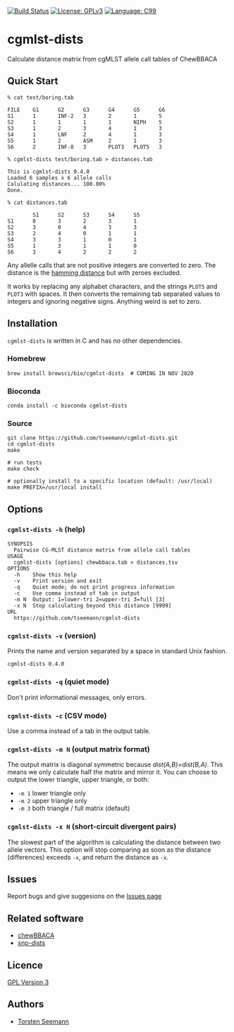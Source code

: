 [![Build Status](https://travis-ci.org/tseemann/cgmlst-dists.svg?branch=master)](https://travis-ci.org/tseemann/cgmlst-dists)
[![License: GPLv3](https://img.shields.io/badge/License-GPL%20v3-blue.svg)](https://www.gnu.org/licenses/gpl-3.0)
[![Language: C99](https://img.shields.io/badge/Language-ANSI_C-orangered.svg)](https://en.wikipedia.org/wiki/ANSI_C)

# cgmlst-dists

Calculate distance matrix from 
cgMLST allele call tables of ChewBBACA

## Quick Start

```
% cat test/boring.tab

FILE    G1      G2      G3      G4      G5      G6
S1      1       INF-2   3       2       1       5
S2      1       1       1       1       NIPH    5
S3      1       2       3       4       1       3
S4      1       LNF     2       4       1       3
S5      1       2       ASM     2       1       3
S6      2       INF-8   3       PLOT3   PLOT5   3     

% cgmlst-dists test/boring.tab > distances.tab

This is cgmlst-dists 0.4.0
Loaded 6 samples x 6 allele calls
Calulating distances... 100.00%
Done.

% cat distances.tab

        S1      S2      S3      S4      S5
S1      0       3       2       3       1
S2      3       0       4       3       3
S3      2       4       0       1       1
S4      3       3       1       0       1
S5      1       3       1       1       0
S6      3       4       2       2       2
```

Any allelle calls that are not positive integers are converted to zero.
The distance is the 
[hamming distance](https://en.wikipedia.org/wiki/Hamming_distance)
but with zeroes excluded.

It works by replacing any alphabet characters,
and the strings `PLOT5` and `PLOT3` with spaces.
It then converts the remaining tab separated
values to integers and ignoring negative signs.
Anything weird is set to zero.

## Installation

`cgmlst-dists` is written in C and has no other dependencies.

### Homebrew
```
brew install brewsci/bio/cgmlst-dists  # COMING IN NOV 2020
```

### Bioconda
```
conda install -c bioconda cgmlst-dists
```

### Source

```
git clone https://github.com/tseemann/cgmlst-dists.git
cd cgmlst-dists
make

# run tests
make check

# optionally install to a specific location (default: /usr/local)
make PREFIX=/usr/local install
```

## Options

### `cgmlst-dists -h` (help)

```
SYNOPSIS
  Pairwise CG-MLST distance matrix from allele call tables
USAGE
  cgmlst-dists [options] chewbbaca.tab > distances.tsv
OPTIONS
  -h    Show this help
  -v    Print version and exit
  -q    Quiet mode; do not print progress information
  -c    Use comma instead of tab in output
  -m N  Output: 1=lower-tri 2=upper-tri 3=full [3]
  -x N  Stop calculating beyond this distance [9999]
URL
  https://github.com/tseemann/cgmlst-dists
```

### `cgmlst-dists -v` (version)

Prints the name and version separated by a space in standard Unix fashion.

```
cgmlst-dists 0.4.0
```

### `cgmlst-dists -q` (quiet mode)

Don't print informational messages, only errors.

### `cgmlst-dists -c` (CSV mode)

Use a comma instead of a tab in the output table.

### `cgmlst-dists -m N` (output matrix format)

The output matrix is diagonal symmetric because _dist(A,B)=dist(B,A)_.
This means we only calculate half the matrix and mirror it.
You can choose to output the lower triangle, upper triangle, or both:
* `-m 1` lower triangle only
* `-m 2` upper triangle only
* `-m 3` both triangle / full matrix (default)

### `cgmlst-dists -x N` (short-circuit divergent pairs)

The slowest part of the algorithm is calculating the distance
between two allele vectors. This option will stop comparing as
soon as the distance (differences) exceeds `-x`, and return
the distance as `-x`.

## Issues

Report bugs and give suggesions on the
[Issues page](https://github.com/tseemann/cgmlst-dists/issues)

## Related software

* [chewBBACA](https://github.com/B-UMMI/chewBBACA)
* [snp-dists](https://github.com/tseemann/snp-dists)

## Licence

[GPL Version 3](https://raw.githubusercontent.com/tseemann/cgmlst-dists/master/LICENSE)

## Authors

* [Torsten Seemann](https://github.com/tseemann)
